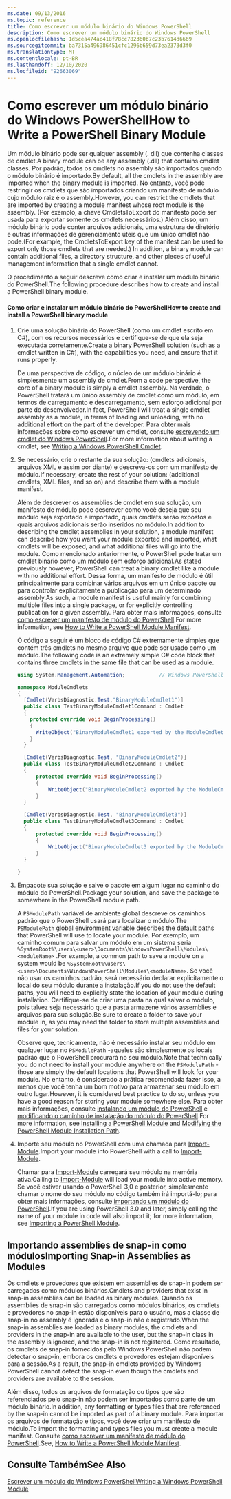 ```yaml
---
ms.date: 09/13/2016
ms.topic: reference
title: Como escrever um módulo binário do Windows PowerShell
description: Como escrever um módulo binário do Windows PowerShell
ms.openlocfilehash: 1d5cea474ac418f78cc782360b7c23b7614d6669
ms.sourcegitcommit: ba7315a496986451cfc1296b659d73ea2373d3f0
ms.translationtype: MT
ms.contentlocale: pt-BR
ms.lasthandoff: 12/10/2020
ms.locfileid: "92663069"
---
```

# <a name="how-to-write-a-powershell-binary-module"></a><span data-ttu-id="7694a-103">Como escrever um módulo binário do Windows PowerShell</span><span class="sxs-lookup"><span data-stu-id="7694a-103">How to Write a PowerShell Binary Module</span></span>

<span data-ttu-id="7694a-104">Um módulo binário pode ser qualquer assembly (. dll) que contenha classes de cmdlet.</span><span class="sxs-lookup"><span data-stu-id="7694a-104">A binary module can be any assembly (.dll) that contains cmdlet classes.</span></span> <span data-ttu-id="7694a-105">Por padrão, todos os cmdlets no assembly são importados quando o módulo binário é importado.</span><span class="sxs-lookup"><span data-stu-id="7694a-105">By default, all the cmdlets in the assembly are imported when the binary module is imported.</span></span> <span data-ttu-id="7694a-106">No entanto, você pode restringir os cmdlets que são importados criando um manifesto de módulo cujo módulo raiz é o assembly.</span><span class="sxs-lookup"><span data-stu-id="7694a-106">However, you can restrict the cmdlets that are imported by creating a module manifest whose root module is the assembly.</span></span> <span data-ttu-id="7694a-107">(Por exemplo, a chave CmdletsToExport do manifesto pode ser usada para exportar somente os cmdlets necessários.) Além disso, um módulo binário pode conter arquivos adicionais, uma estrutura de diretório e outras informações de gerenciamento úteis que um único cmdlet não pode.</span><span class="sxs-lookup"><span data-stu-id="7694a-107">(For example, the CmdletsToExport key of the manifest can be used to export only those cmdlets that are needed.) In addition, a binary module can contain additional files, a directory structure, and other pieces of useful management information that a single cmdlet cannot.</span></span>

<span data-ttu-id="7694a-108">O procedimento a seguir descreve como criar e instalar um módulo binário do PowerShell.</span><span class="sxs-lookup"><span data-stu-id="7694a-108">The following procedure describes how to create and install a PowerShell binary module.</span></span>

#### <a name="how-to-create-and-install-a-powershell-binary-module"></a><span data-ttu-id="7694a-109">Como criar e instalar um módulo binário do PowerShell</span><span class="sxs-lookup"><span data-stu-id="7694a-109">How to create and install a PowerShell binary module</span></span>

1. <span data-ttu-id="7694a-110">Crie uma solução binária do PowerShell (como um cmdlet escrito em C#), com os recursos necessários e certifique-se de que ela seja executada corretamente.</span><span class="sxs-lookup"><span data-stu-id="7694a-110">Create a binary PowerShell solution (such as a cmdlet written in C#), with the capabilities you need, and ensure that it runs properly.</span></span>

   <span data-ttu-id="7694a-111">De uma perspectiva de código, o núcleo de um módulo binário é simplesmente um assembly de cmdlet.</span><span class="sxs-lookup"><span data-stu-id="7694a-111">From a code perspective, the core of a binary module is simply a cmdlet assembly.</span></span> <span data-ttu-id="7694a-112">Na verdade, o PowerShell tratará um único assembly de cmdlet como um módulo, em termos de carregamento e descarregamento, sem esforço adicional por parte do desenvolvedor.</span><span class="sxs-lookup"><span data-stu-id="7694a-112">In fact, PowerShell will treat a single cmdlet assembly as a module, in terms of loading and unloading, with no additional effort on the part of the developer.</span></span> <span data-ttu-id="7694a-113">Para obter mais informações sobre como escrever um cmdlet, consulte [escrevendo um cmdlet do Windows PowerShell](../cmdlet/writing-a-windows-powershell-cmdlet.md).</span><span class="sxs-lookup"><span data-stu-id="7694a-113">For more information about writing a cmdlet, see [Writing a Windows PowerShell Cmdlet](../cmdlet/writing-a-windows-powershell-cmdlet.md).</span></span>

2. <span data-ttu-id="7694a-114">Se necessário, crie o restante da sua solução: (cmdlets adicionais, arquivos XML e assim por diante) e descreva-os com um manifesto de módulo.</span><span class="sxs-lookup"><span data-stu-id="7694a-114">If necessary, create the rest of your solution: (additional cmdlets, XML files, and so on) and describe them with a module manifest.</span></span>

   <span data-ttu-id="7694a-115">Além de descrever os assemblies de cmdlet em sua solução, um manifesto de módulo pode descrever como você deseja que seu módulo seja exportado e importado, quais cmdlets serão expostos e quais arquivos adicionais serão inseridos no módulo.</span><span class="sxs-lookup"><span data-stu-id="7694a-115">In addition to describing the cmdlet assemblies in your solution, a module manifest can describe how you want your module exported and imported, what cmdlets will be exposed, and what additional files will go into the module.</span></span>
   <span data-ttu-id="7694a-116">Como mencionado anteriormente, o PowerShell pode tratar um cmdlet binário como um módulo sem esforço adicional.</span><span class="sxs-lookup"><span data-stu-id="7694a-116">As stated previously however, PowerShell can treat a binary cmdlet like a module with no additional effort.</span></span>
   <span data-ttu-id="7694a-117">Dessa forma, um manifesto de módulo é útil principalmente para combinar vários arquivos em um único pacote ou para controlar explicitamente a publicação para um determinado assembly.</span><span class="sxs-lookup"><span data-stu-id="7694a-117">As such, a module manifest is useful mainly for combining multiple files into a single package, or for explicitly controlling publication for a given assembly.</span></span>
   <span data-ttu-id="7694a-118">Para obter mais informações, consulte [como escrever um manifesto de módulo do PowerShell](how-to-write-a-powershell-module-manifest.md).</span><span class="sxs-lookup"><span data-stu-id="7694a-118">For more information, see [How to Write a PowerShell Module Manifest](how-to-write-a-powershell-module-manifest.md).</span></span>

   <span data-ttu-id="7694a-119">O código a seguir é um bloco de código C# extremamente simples que contém três cmdlets no mesmo arquivo que pode ser usado como um módulo.</span><span class="sxs-lookup"><span data-stu-id="7694a-119">The following code is an extremely simple C# code block that contains three cmdlets in the same file that can be used as a module.</span></span>

   ```csharp
   using System.Management.Automation;           // Windows PowerShell namespace.

   namespace ModuleCmdlets
   {
     [Cmdlet(VerbsDiagnostic.Test,"BinaryModuleCmdlet1")]
     public class TestBinaryModuleCmdlet1Command : Cmdlet
     {
       protected override void BeginProcessing()
       {
         WriteObject("BinaryModuleCmdlet1 exported by the ModuleCmdlets module.");
       }
     }

     [Cmdlet(VerbsDiagnostic.Test, "BinaryModuleCmdlet2")]
     public class TestBinaryModuleCmdlet2Command : Cmdlet
     {
         protected override void BeginProcessing()
         {
             WriteObject("BinaryModuleCmdlet2 exported by the ModuleCmdlets module.");
         }
     }

     [Cmdlet(VerbsDiagnostic.Test, "BinaryModuleCmdlet3")]
     public class TestBinaryModuleCmdlet3Command : Cmdlet
     {
         protected override void BeginProcessing()
         {
             WriteObject("BinaryModuleCmdlet3 exported by the ModuleCmdlets module.");
         }
     }

   }
   ```

3. <span data-ttu-id="7694a-120">Empacote sua solução e salve o pacote em algum lugar no caminho do módulo do PowerShell.</span><span class="sxs-lookup"><span data-stu-id="7694a-120">Package your solution, and save the package to somewhere in the PowerShell module path.</span></span>

   <span data-ttu-id="7694a-121">A `PSModulePath` variável de ambiente global descreve os caminhos padrão que o PowerShell usará para localizar o módulo.</span><span class="sxs-lookup"><span data-stu-id="7694a-121">The `PSModulePath` global environment variable describes the default paths that PowerShell will use to locate your module.</span></span> <span data-ttu-id="7694a-122">Por exemplo, um caminho comum para salvar um módulo em um sistema seria `%SystemRoot%\users\<user>\Documents\WindowsPowerShell\Modules\<moduleName>` .</span><span class="sxs-lookup"><span data-stu-id="7694a-122">For example, a common path to save a module on a system would be `%SystemRoot%\users\<user>\Documents\WindowsPowerShell\Modules\<moduleName>`.</span></span> <span data-ttu-id="7694a-123">Se você não usar os caminhos padrão, será necessário declarar explicitamente o local do seu módulo durante a instalação.</span><span class="sxs-lookup"><span data-stu-id="7694a-123">If you do not use the default paths, you will need to explicitly state the location of your module during installation.</span></span> <span data-ttu-id="7694a-124">Certifique-se de criar uma pasta na qual salvar o módulo, pois talvez seja necessário que a pasta armazene vários assemblies e arquivos para sua solução.</span><span class="sxs-lookup"><span data-stu-id="7694a-124">Be sure to create a folder to save your module in, as you may need the folder to store multiple assemblies and files for your solution.</span></span>

   <span data-ttu-id="7694a-125">Observe que, tecnicamente, não é necessário instalar seu módulo em qualquer lugar no `PSModulePath` -aqueles são simplesmente os locais padrão que o PowerShell procurará no seu módulo.</span><span class="sxs-lookup"><span data-stu-id="7694a-125">Note that technically you do not need to install your module anywhere on the `PSModulePath` - those are simply the default locations that PowerShell will look for your module.</span></span> <span data-ttu-id="7694a-126">No entanto, é considerado a prática recomendada fazer isso, a menos que você tenha um bom motivo para armazenar seu módulo em outro lugar.</span><span class="sxs-lookup"><span data-stu-id="7694a-126">However, it is considered best practice to do so, unless you have a good reason for storing your module somewhere else.</span></span> <span data-ttu-id="7694a-127">Para obter mais informações, consulte [instalando um módulo do PowerShell](./installing-a-powershell-module.md) e [modificando o caminho de instalação do módulo do PowerShell](./modifying-the-psmodulepath-installation-path.md).</span><span class="sxs-lookup"><span data-stu-id="7694a-127">For more information, see [Installing a PowerShell Module](./installing-a-powershell-module.md) and [Modifying the PowerShell Module Installation Path](./modifying-the-psmodulepath-installation-path.md).</span></span>

4. <span data-ttu-id="7694a-128">Importe seu módulo no PowerShell com uma chamada para [Import-Module](/powershell/module/Microsoft.PowerShell.Core/Import-Module).</span><span class="sxs-lookup"><span data-stu-id="7694a-128">Import your module into PowerShell with a call to [Import-Module](/powershell/module/Microsoft.PowerShell.Core/Import-Module).</span></span>

   <span data-ttu-id="7694a-129">Chamar para [Import-Module](/powershell/module/Microsoft.PowerShell.Core/Import-Module) carregará seu módulo na memória ativa.</span><span class="sxs-lookup"><span data-stu-id="7694a-129">Calling to [Import-Module](/powershell/module/Microsoft.PowerShell.Core/Import-Module) will load your module into active memory.</span></span> <span data-ttu-id="7694a-130">Se você estiver usando o PowerShell 3,0 e posterior, simplesmente chamar o nome do seu módulo no código também irá importá-lo; para obter mais informações, consulte [importando um módulo do PowerShell](./importing-a-powershell-module.md).</span><span class="sxs-lookup"><span data-stu-id="7694a-130">If you are using PowerShell 3.0 and later, simply calling the name of your module in code will also import it; for more information, see [Importing a PowerShell Module](./importing-a-powershell-module.md).</span></span>

## <a name="importing-snap-in-assemblies-as-modules"></a><span data-ttu-id="7694a-131">Importando assemblies de snap-in como módulos</span><span class="sxs-lookup"><span data-stu-id="7694a-131">Importing Snap-in Assemblies as Modules</span></span>

<span data-ttu-id="7694a-132">Os cmdlets e provedores que existem em assemblies de snap-in podem ser carregados como módulos binários.</span><span class="sxs-lookup"><span data-stu-id="7694a-132">Cmdlets and providers that exist in snap-in assemblies can be loaded as binary modules.</span></span> <span data-ttu-id="7694a-133">Quando os assemblies de snap-in são carregados como módulos binários, os cmdlets e provedores no snap-in estão disponíveis para o usuário, mas a classe de snap-in no assembly é ignorada e o snap-in não é registrado.</span><span class="sxs-lookup"><span data-stu-id="7694a-133">When the snap-in assemblies are loaded as binary modules, the cmdlets and providers in the snap-in are available to the user, but the snap-in class in the assembly is ignored, and the snap-in is not registered.</span></span> <span data-ttu-id="7694a-134">Como resultado, os cmdlets de snap-in fornecidos pelo Windows PowerShell não podem detectar o snap-in, embora os cmdlets e provedores estejam disponíveis para a sessão.</span><span class="sxs-lookup"><span data-stu-id="7694a-134">As a result, the snap-in cmdlets provided by Windows PowerShell cannot detect the snap-in even though the cmdlets and providers are available to the session.</span></span>

<span data-ttu-id="7694a-135">Além disso, todos os arquivos de formatação ou tipos que são referenciados pelo snap-in não podem ser importados como parte de um módulo binário.</span><span class="sxs-lookup"><span data-stu-id="7694a-135">In addition, any formatting or types files that are referenced by the snap-in cannot be imported as part of a binary module.</span></span>
<span data-ttu-id="7694a-136">Para importar os arquivos de formatação e tipos, você deve criar um manifesto de módulo.</span><span class="sxs-lookup"><span data-stu-id="7694a-136">To import the formatting and types files you must create a module manifest.</span></span>
<span data-ttu-id="7694a-137">Consulte [como escrever um manifesto de módulo do PowerShell](how-to-write-a-powershell-module-manifest.md).</span><span class="sxs-lookup"><span data-stu-id="7694a-137">See, [How to Write a PowerShell Module Manifest](how-to-write-a-powershell-module-manifest.md).</span></span>

## <a name="see-also"></a><span data-ttu-id="7694a-138">Consulte Também</span><span class="sxs-lookup"><span data-stu-id="7694a-138">See Also</span></span>

[<span data-ttu-id="7694a-139">Escrever um módulo do Windows PowerShell</span><span class="sxs-lookup"><span data-stu-id="7694a-139">Writing a Windows PowerShell Module</span></span>](./writing-a-windows-powershell-module.md)
